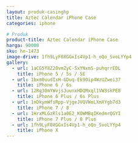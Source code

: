 ```yaml
---
layout: produk-casinghp
title: Aztec Calendar iPhone Case
categories: iphone

# Produk
product-title: Aztec Calendar iPhone Case
harga: 90000
sku: hn-1473
image-drive: 1fh9LyF0XGGxIs4Vp1-h_oQo_SvoLYYp4
gallery:
  - url: 1aCG5Y8Z20vmZyC-SxYNxmS-puhqrrEDL
    title: iPhone 5 / 5s / SE
  - url: 1bxm0uudIxH-GDuq-Ek9Oip4WzUZwei37
    title: iPhone 6 / 6s
  - url: 12Rg30mYWvjsJuunxHDQMxql1VW3skPE8
    title: iPhone 6 Plus / 6s Plus
  - url: 1nDkymWfsRpp-VjgeJVQVWoLXmXYgb7d3
    title: iPhone 7 / 8
  - url: 1HrxMLGzRls1a0E2_KOWMBqIKedmrQGYI
    title: iPhone 7 Plus / 8 Plus
  - url: 1fh9LyF0XGGxIs4Vp1-h_oQo_SvoLYYp4
    title: iPhone X
---
```

